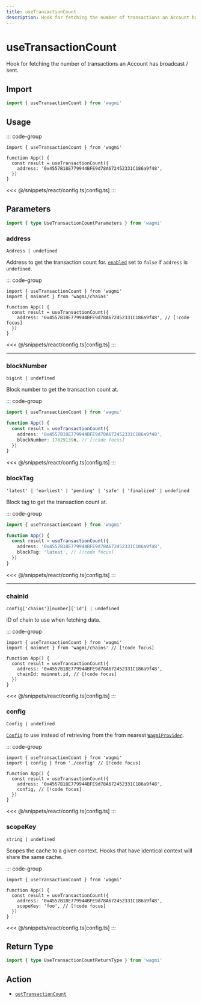 ```yaml
---
title: useTransactionCount
description: Hook for fetching the number of transactions an Account has broadcast / sent.
---
```


<script setup>
const packageName = 'wagmi'
const actionName = 'getTransactionCount'
const typeName = 'GetTransactionCount'
const TData = 'number'
const TError = 'GetTransactionCountErrorType'
</script>

# useTransactionCount

Hook for fetching the number of transactions an Account has broadcast / sent.

## Import

```ts
import { useTransactionCount } from 'wagmi'
```

## Usage

::: code-group
```tsx [index.tsx]
import { useTransactionCount } from 'wagmi'

function App() {
  const result = useTransactionCount({
    address: '0x4557B18E779944BFE9d78A672452331C186a9f48',
  })
}
```
<<< @/snippets/react/config.ts[config.ts]
:::

## Parameters

```ts
import { type UseTransactionCountParameters } from 'wagmi'
```

### address

`Address | undefined`

Address to get the transaction count for. [`enabled`](#enabled) set to `false` if `address` is `undefined`.

::: code-group
```tsx [index.tsx]
import { useTransactionCount } from 'wagmi'
import { mainnet } from 'wagmi/chains'

function App() {
  const result = useTransactionCount({
    address: '0x4557B18E779944BFE9d78A672452331C186a9f48', // [!code focus]
  })
}
```
<<< @/snippets/react/config.ts[config.ts]
:::

---

### blockNumber

`bigint | undefined`

Block number to get the transaction count at.

::: code-group
```ts [index.ts]
import { useTransactionCount } from 'wagmi'

function App() {
  const result = useTransactionCount({
    address: '0x4557B18E779944BFE9d78A672452331C186a9f48',
    blockNumber: 17829139n, // [!code focus]
  })
}
```
<<< @/snippets/react/config.ts[config.ts]
:::

### blockTag

`'latest' | 'earliest' | 'pending' | 'safe' | 'finalized' | undefined`

Block tag to get the transaction count at.

::: code-group
```ts [index.ts]
import { useTransactionCount } from 'wagmi'

function App() {
  const result = useTransactionCount({
    address: '0x4557B18E779944BFE9d78A672452331C186a9f48',
    blockTag: 'latest', // [!code focus]
  })
}
```
<<< @/snippets/react/config.ts[config.ts]
:::

---

### chainId

`config['chains'][number]['id'] | undefined`

ID of chain to use when fetching data.

::: code-group
```tsx [index.tsx]
import { useTransactionCount } from 'wagmi'
import { mainnet } from 'wagmi/chains' // [!code focus]

function App() {
  const result = useTransactionCount({
    address: '0x4557B18E779944BFE9d78A672452331C186a9f48',
    chainId: mainnet.id, // [!code focus]
  })
}
```
<<< @/snippets/react/config.ts[config.ts]
:::

### config

`Config | undefined`

[`Config`](/react/api/createConfig#config) to use instead of retrieving from the from nearest [`WagmiProvider`](/react/api/WagmiProvider).

::: code-group
```tsx [index.tsx]
import { useTransactionCount } from 'wagmi'
import { config } from './config' // [!code focus]

function App() {
  const result = useTransactionCount({
    address: '0x4557B18E779944BFE9d78A672452331C186a9f48',
    config, // [!code focus]
  })
}
```
<<< @/snippets/react/config.ts[config.ts]
:::

### scopeKey

`string | undefined`

Scopes the cache to a given context. Hooks that have identical context will share the same cache.

::: code-group
```tsx [index.tsx]
import { useTransactionCount } from 'wagmi'

function App() {
  const result = useTransactionCount({
    address: '0x4557B18E779944BFE9d78A672452331C186a9f48',
    scopeKey: 'foo', // [!code focus]
  })
}
```
<<< @/snippets/react/config.ts[config.ts]
:::

<!--@include: @shared/query-options.md-->

## Return Type

```ts
import { type UseTransactionCountReturnType } from 'wagmi'
```

<!--@include: @shared/query-result.md-->

<!--@include: @shared/query-imports.md-->

## Action

- [`getTransactionCount`](/core/api/actions/getTransactionCount)

